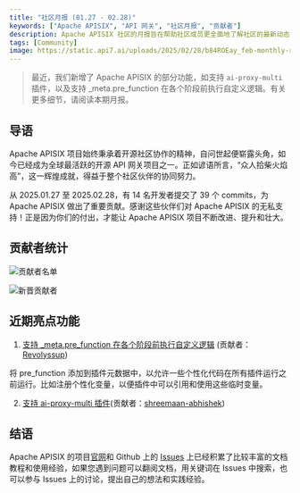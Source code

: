 ```yaml
---
title: "社区月报 (01.27 - 02.28)"
keywords: ["Apache APISIX", "API 网关", "社区月报", "贡献者"]
description: Apache APISIX 社区的月报旨在帮助社区成员更全面地了解社区的最新动态，方便大家参与到 Apache APISIX 社区中来。
tags: [Community]
image: https://static.api7.ai/uploads/2025/02/28/b84ROEay_feb-monthly-report-cover-cn.png
---
```


> 最近，我们新增了 Apache APISIX 的部分功能，如支持 `ai-proxy-multi` 插件，以及支持 _meta.pre_function 在各个阶段前执行自定义逻辑。有关更多细节，请阅读本期月报。
<!--truncate-->
## 导语

Apache APISIX 项目始终秉承着开源社区协作的精神，自问世起便崭露头角，如今已经成为全球最活跃的开源 API 网关项目之一。正如谚语所言，“众人拾柴火焰高”，这一辉煌成就，得益于整个社区伙伴的协同努力。

从 2025.01.27 至 2025.02.28，有 14 名开发者提交了 39 个 commits，为 Apache APISIX 做出了重要贡献。感谢这些伙伴们对 Apache APISIX 的无私支持！正是因为你们的付出，才能让 Apache APISIX 项目不断改进、提升和壮大。

## 贡献者统计

![贡献者名单](https://static.api7.ai/uploads/2025/02/28/JaHy54nf_feb-contributors.png)

![新晋贡献者](https://static.api7.ai/uploads/2025/02/28/0jejWHGZ_feb-new-contributors.jpg)

## 近期亮点功能

1. [支持 _meta.pre_function 在各个阶段前执行自定义逻辑](https://github.com/apache/apisix/pull/11793) (贡献者：[Revolyssup](https://github.com/Revolyssup))

将 pre_function 添加到插件元数据中，以允许一些个性化代码在所有插件运行之前运行。比如注册个性化变量，以便插件中可以引用和使用这些临时变量。

2. [支持 ai-proxy-multi 插件](https://github.com/apache/apisix/pull/11986)(贡献者：[shreemaan-abhishek](https://github.com/shreemaan-abhishek))

## 结语

Apache APISIX 的项目[官网](https://apisix.apache.org/zh/)和 Github 上的 [Issues](https://github.com/apache/apisix/issues) 上已经积累了比较丰富的文档教程和使用经验，如果您遇到问题可以翻阅文档，用关键词在 Issues 中搜索，也可以参与 Issues 上的讨论，提出自己的想法和实践经验。
